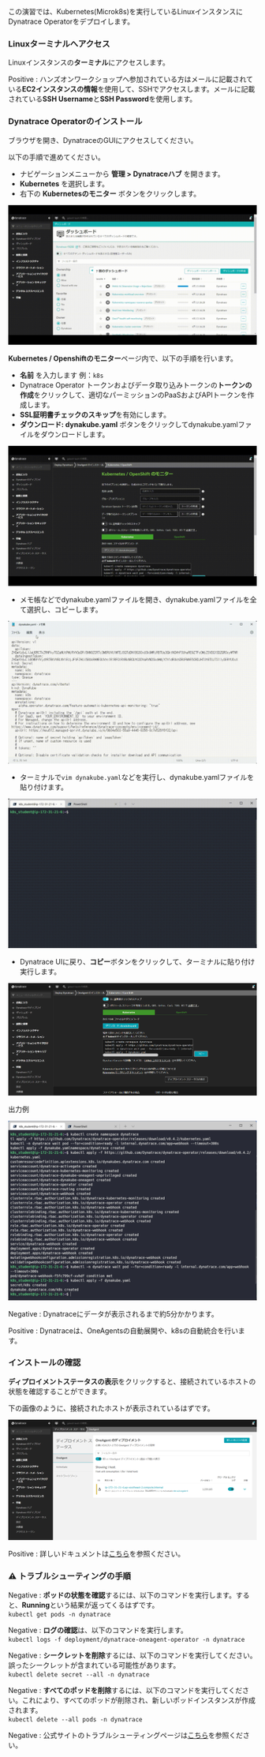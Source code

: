 <!-- Code for deploying OneAgent via Operator -->

この演習では、Kubernetes(Microk8s)を実行しているLinuxインスタンスにDynatrace Operatorをデプロイします。

### Linuxターミナルへアクセス

Linuxインスタンスの**ターミナル**にアクセスします。

Positive
: ハンズオンワークショップへ参加されている方はメールに記載されている**EC2インスタンスの情報**を使用して、SSHでアクセスします。メールに記載されている**SSH Username**と**SSH Password**を使用します。

### Dynatrace Operatorのインストール

ブラウザを開き、DynatraceのGUIにアクセスしてください。

以下の手順で進めてください。

* ナビゲーションメニューから **管理 > Dynatraceハブ** を開きます。
* **Kubernetes** を選択します。
* 右下の **Kubernetesのモニター** ボタンをクリックします。 

![Deploy](../assets/k8s/deploy-1.gif)

**Kubernetes / Openshiftのモニター**ページ内で、以下の手順を行います。

* **名前** を入力します 例：`k8s`
* Dynatrace Operator トークンおよびデータ取り込みトークンの**トークンの作成**をクリックして、適切なパーミッションのPaaSおよびAPIトークンを作成します。
* **SSL証明書チェックのスキップ**を有効にします。
* **ダウンロード: dynakube.yaml** ボタンをクリックしてdynakube.yamlファイルをダウンロードします。

![Deploy](../assets/k8s/deploy-2.gif)

* メモ帳などでdynakube.yamlファイルを開き、dynakube.yamlファイルを全て選択し、コピーします。

![Deploy](../assets/k8s/dynakube-1.gif)

* ターミナルで`vim dynakube.yaml`などを実行し、dynakube.yamlファイルを貼り付けます。

![Deploy](../assets/k8s/dynakube-2.gif)

* Dynatrace UIに戻り、**コピー**ボタンをクリックして、ターミナルに貼り付け実行します。

![Deploy](../assets/k8s/deploy-3.png)

出力例

![Deploy](../assets/k8s/deploy-4.png)


Negative
: Dynatraceにデータが表示されるまで約5分かかります。

Positive
: Dynatraceは、OneAgentsの自動展開や、k8sの自動統合を行います。

### インストールの確認

**ディプロイメントステータスの表示**をクリックすると、接続されているホストの状態を確認することができます。

下の画像のように、接続されたホストが表示されているはずです。

![Deploy](../assets/k8s/deployment-status.png)

Positive
: 詳しいドキュメントは[こちら](https://www.dynatrace.com/support/help/shortlink/full-stack-dto-k8)を参照ください。

### ⚠️ トラブルシューティングの手順

Negative
: **ポッドの状態を確認**するには、以下のコマンドを実行します。すると、**Running**という結果が返ってくるはずです。<br>
`kubectl get pods -n dynatrace`

Negative
: **ログの確認**は、以下のコマンドを実行します。<br>
`kubectl logs -f deployment/dynatrace-oneagent-operator -n dynatrace`

Negative
: **シークレットを削除**するには、以下のコマンドを実行してください。誤ったシークレットが含まれている可能性があります。 <br>
`kubectl delete secret --all -n dynatrace`

Negative
: **すべてのポッドを削除**するには、以下のコマンドを実行してください。これにより、すべてのポッドが削除され、新しいポッドインスタンスが作成されます。<br>
`kubectl delete --all pods -n dynatrace`

Negative
: 公式サイトのトラブルシューティングページは[こちら](https://www.dynatrace.com/support/help/shortlink/kubernetes-troubleshoot)を参照ください。

